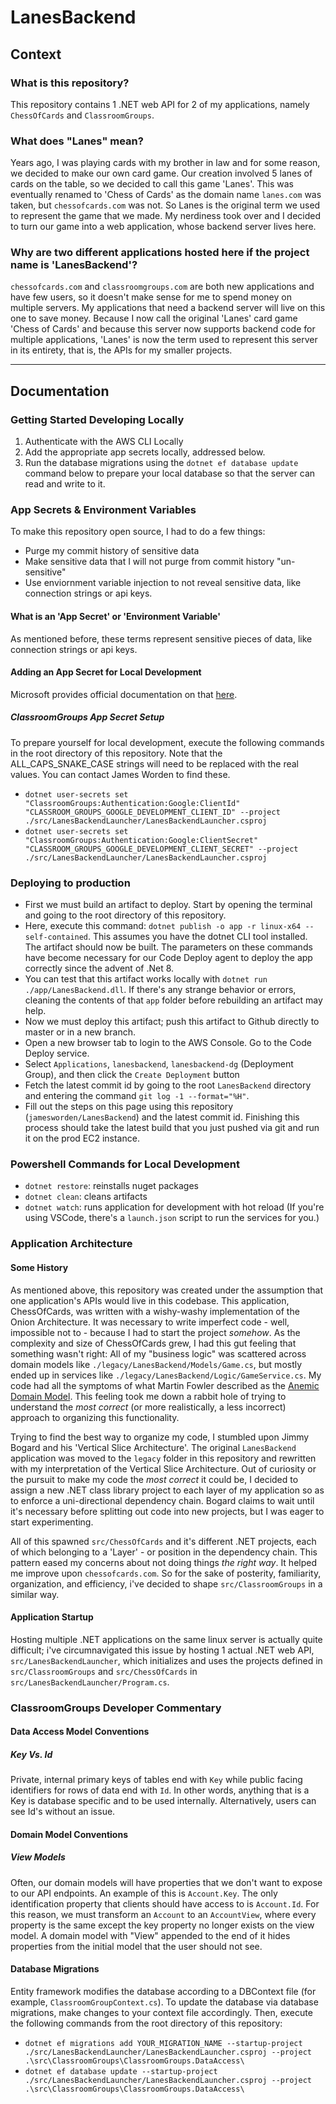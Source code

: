 # LanesBackend

## Context

### What is this repository?

This repository contains 1 .NET web API for 2 of my applications, namely `ChessOfCards` and `ClassroomGroups`.

### What does "Lanes" mean?

Years ago, I was playing cards with my brother in law and for some reason, we decided to make our own card game. Our creation involved 5 lanes of cards on the table, so we decided to call this game 'Lanes'. This was eventually renamed to 'Chess of Cards' as the domain name `lanes.com` was taken, but `chessofcards.com` was not. So Lanes is the original term we used to represent the game that we made. My nerdiness took over and I decided to turn our game into a web application, whose backend server lives here.

### Why are two different applications hosted here if the project name is 'LanesBackend'?

`chessofcards.com` and `classroomgroups.com` are both new applications and have few users, so it doesn't make sense for me to spend money on multiple servers. My applications that need a backend server will live on this one to save money. Because I now call the original 'Lanes' card game 'Chess of Cards' and because this server now supports backend code for multiple applications, 'Lanes' is now the term used to represent this server in its entirety, that is, the APIs for my smaller projects.

---

## Documentation

### Getting Started Developing Locally

1. Authenticate with the AWS CLI Locally
2. Add the appropriate app secrets locally, addressed below.
3. Run the database migrations using the `dotnet ef database update` command below to prepare your local database so that the server can read and write to it.

### App Secrets & Environment Variables

To make this repository open source, I had to do a few things:

- Purge my commit history of sensitive data
- Make sensitive data that I will not purge from commit history "un-sensitive"
- Use enviornment variable injection to not reveal sensitive data, like connection strings or api keys.

#### What is an 'App Secret' or 'Environment Variable'

As mentioned before, these terms represent sensitive pieces of data, like connection strings or api keys.

#### Adding an App Secret for Local Development

Microsoft provides official documentation on that [here](https://learn.microsoft.com/en-us/aspnet/core/security/app-secrets?view=aspnetcore-6.0&tabs=windows#set-a-secret).

##### ClassroomGroups App Secret Setup

To prepare yourself for local development, execute the following commands in the root directory of this repository. Note that the ALL_CAPS_SNAKE_CASE strings will need to be replaced with the real values. You can contact James Worden to find these.

- `dotnet user-secrets set "ClassroomGroups:Authentication:Google:ClientId" "CLASSROOM_GROUPS_GOOGLE_DEVELOPMENT_CLIENT_ID" --project ./src/LanesBackendLauncher/LanesBackendLauncher.csproj`
- `dotnet user-secrets set "ClassroomGroups:Authentication:Google:ClientSecret" "CLASSROOM_GROUPS_GOOGLE_DEVELOPMENT_CLIENT_SECRET" --project ./src/LanesBackendLauncher/LanesBackendLauncher.csproj`

### Deploying to production

- First we must build an artifact to deploy. Start by opening the terminal and going to the root directory of this repository.
- Here, execute this command: `dotnet publish -o app -r linux-x64 --self-contained`. This assumes you have the dotnet CLI tool installed. The artifact should now be built. The parameters on these commands have become necessary for our Code Deploy agent to deploy the app correctly since the advent of .Net 8.
- You can test that this artifact works locally with `dotnet run ./app/LanesBackend.dll`. If there's any strange behavior or errors, cleaning the contents of that `app` folder before rebuilding an artifact may help.
- Now we must deploy this artifact; push this artifact to Github directly to master or in a new branch.
- Open a new browser tab to login to the AWS Console. Go to the Code Deploy service.
- Select `Applications`, `lanesbackend`, `lanesbackend-dg` (Deployment Group), and then click the `Create Deployment` button
- Fetch the latest commit id by going to the root `LanesBackend` directory and entering the command `git log -1 --format="%H"`.
- Fill out the steps on this page using this repository (`jamesworden/LanesBackend`) and the latest commit id. Finishing this process should take the latest build that you just pushed via git and run it on the prod EC2 instance.

### Powershell Commands for Local Development

- `dotnet restore`: reinstalls nuget packages
- `dotnet clean`: cleans artifacts
- `dotnet watch`: runs application for development with hot reload (If you're using VSCode, there's a `launch.json` script to run the services for you.)

### Application Architecture

#### Some History

As mentioned above, this repository was created under the assumption that one application's APIs would live in this codebase. This application, ChessOfCards, was written with a wishy-washy implementation of the Onion Architecture. It was necessary to write imperfect code - well, impossible not to - because I had to start the project _somehow_. As the complexity and size of ChessOfCards grew, I had this gut feeling that something wasn't right: All of my "business logic" was scattered across domain models like `./legacy/LanesBackend/Models/Game.cs`, but mostly ended up in services like `./legacy/LanesBackend/Logic/GameService.cs`. My code had all the symptoms of what Martin Fowler described as the [Anemic Domain Model](https://martinfowler.com/bliki/AnemicDomainModel.html). This feeling took me down a rabbit hole of trying to understand the _most correct_ (or more realistically, a less incorrect) approach to organizing this functionality.

Trying to find the best way to organize my code, I stumbled upon Jimmy Bogard and his 'Vertical Slice Architecture'. The original `LanesBackend` application was moved to the `legacy` folder in this repository and rewritten with my interpretation of the Vertical Slice Architecture. Out of curiosity or the pursuit to make my code the _most correct_ it could be, I decided to assign a new .NET class library project to each layer of my application so as to enforce a uni-directional dependency chain. Bogard claims to wait until it's necessary before splitting out code into new projects, but I was eager to start experimenting.

All of this spawned `src/ChessOfCards` and it's different .NET projects, each of which belonging to a 'Layer' - or position in the dependency chain. This pattern eased my concerns about not doing things _the right way_. It helped me improve upon `chessofcards.com`. So for the sake of posterity, familiarity, organization, and efficiency, i've decided to shape `src/ClassroomGroups` in a similar way.

#### Application Startup

Hosting multiple .NET applications on the same linux server is actually quite difficult; i've circumnavigated this issue by hosting 1 actual .NET web API, `src/LanesBackendLauncher`, which initializes and uses the projects defined in `src/ClassroomGroups` and `src/ChessOfCards` in `src/LanesBackendLauncher/Program.cs`.

### ClassroomGroups Developer Commentary

#### Data Access Model Conventions

##### Key Vs. Id

Private, internal primary keys of tables end with `Key` while public facing identifiers for rows of data end with `Id`. In other words, anything that is a Key is database specific and to be used internally. Alternatively, users can see Id's without an issue.

#### Domain Model Conventions

##### View Models

Often, our domain models will have properties that we don't want to expose to our API endpoints. An example of this is `Account.Key`. The only identification property that clients should have access to is `Account.Id`. For this reason, we must transform an `Account` to an `AccountView`, where every property is the same except the key property no longer exists on the view model. A domain model with "View" appended to the end of it hides properties from the initial model that the user should not see.

#### Database Migrations

Entity framework modifies the database according to a DBContext file (for example, `ClassroomGroupContext.cs`). To update the database via database migrations, make changes to your context file accordingly. Then, execute the following commands from the root directory of this repository:

- `dotnet ef migrations add YOUR_MIGRATION_NAME --startup-project ./src/LanesBackendLauncher/LanesBackendLauncher.csproj --project .\src\ClassroomGroups\ClassroomGroups.DataAccess\`
- `dotnet ef database update --startup-project ./src/LanesBackendLauncher/LanesBackendLauncher.csproj --project .\src\ClassroomGroups\ClassroomGroups.DataAccess\`
